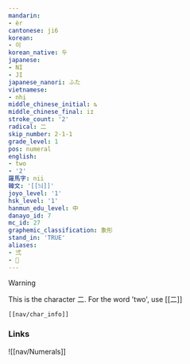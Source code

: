```yaml
---
mandarin:
- èr
cantonese: ji6
korean:
- 이
korean_native: 두
japanese:
- NI
- JI
japanese_nanori: ふた
vietnamese:
- nhị
middle_chinese_initial: ȵ
middle_chinese_final: iɪ
stroke_count: '2'
radical: 二
skip_number: 2-1-1
grade_level: 1
pos: numeral
english:
- two
- '2'
羅馬字: nii
韓文: '[[늬]]'
joyo_level: '1'
hsk_level: '1'
hanmun_edu_level: 中
danayo_id: 7
mc_id: 27
graphemic_classification: 象形
stand_in: 'TRUE'
aliases:
- 弍
- 𠄠
---
```

>[!warning]
This is the character 二.  For the word 'two', use [[二]]
```meta-bind-embed
[[nav/char_info]]
```
### Links
![[nav/Numerals]]
